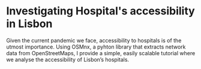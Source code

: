 # Investigating Hospital's accessibility in Lisbon
Given the current pandemic we face, accessibility to hospitals is of the utmost importance. Using OSMnx, a pyhton library that extracts network data from OpenStreetMaps, I provide a simple, easily scalable tutorial where we analyse the accessibility of Lisbon’s hospitals.
